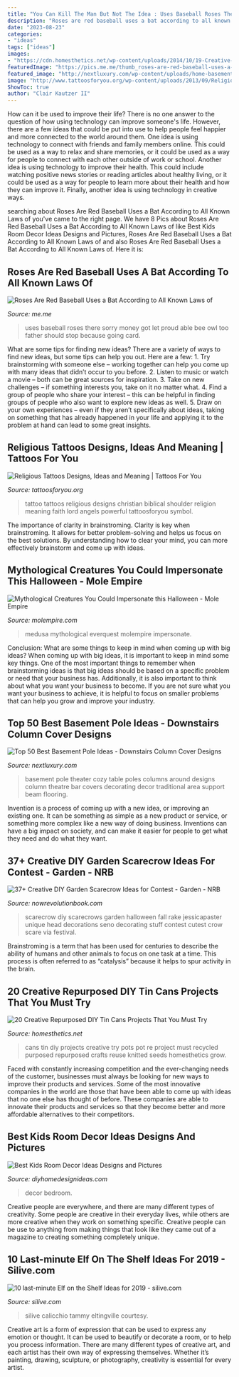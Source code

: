 ```yaml
---
title: "You Can Kill The Man But Not The Idea : Uses Baseball Roses There Sorry Money Got Let Proud Able Bee Owl Too Father Should Stop Because Going Card"
description: "Roses are red baseball uses a bat according to all known laws of"
date: "2023-08-23"
categories:
- "ideas"
tags: ["ideas"]
images:
- "https://cdn.homesthetics.net/wp-content/uploads/2014/10/19-Creative-Re-purposed-DIY-Tin-Cans-Projects-That-You-Must-Try-homesthetics-2.jpg"
featuredImage: "https://pics.me.me/thumb_roses-are-red-baseball-uses-a-bat-according-to-all-63460264.png"
featured_image: "http://nextluxury.com/wp-content/uploads/home-basement-movie-theatre-basement-pole-ideas.jpg"
image: "http://www.tattoosforyou.org/wp-content/uploads/2013/09/Religious-Tattoo-Designs-For-Men.jpg"
ShowToc: true
author: "Clair Kautzer II"
---
```



How can it be used to improve their life?
There is no one answer to the question of how using technology can improve someone's life. However, there are a few ideas that could be put into use to help people feel happier and more connected to the world around them. One idea is using technology to connect with friends and family members online. This could be used as a way to relax and share memories, or it could be used as a way for people to connect with each other outside of work or school. Another idea is using technology to improve their health. This could include watching positive news stories or reading articles about healthy living, or it could be used as a way for people to learn more about their health and how they can improve it. Finally, another idea is using technology in creative ways.

	

		
searching about Roses Are Red Baseball Uses a Bat According to All Known Laws of you've came to the right page. We have 8 Pics about Roses Are Red Baseball Uses a Bat According to All Known Laws of like Best Kids Room Decor Ideas Designs and Pictures, Roses Are Red Baseball Uses a Bat According to All Known Laws of and also Roses Are Red Baseball Uses a Bat According to All Known Laws of. Here it is:
		
    
## Roses Are Red Baseball Uses A Bat According To All Known Laws Of

<img loading=lazy src="https://pics.me.me/thumb_roses-are-red-baseball-uses-a-bat-according-to-all-63460264.png" onerror="this.onerror=null;this.src='https://tse4.mm.bing.net/th?id=OIP.CS0uwgbL-zc6Qow3zh_BfAAAAA&amp;pid=15.1';" alt="Roses Are Red Baseball Uses a Bat According to All Known Laws of">

_Source: me.me_

>uses baseball roses there sorry money got let proud able bee owl too father should stop because going card. 

	

What are some tips for finding new ideas?
There are a variety of ways to find new ideas, but some tips can help you out. Here are a few: 1. Try brainstorming with someone else – working together can help you come up with many ideas that didn’t occur to you before. 2. Listen to music or watch a movie – both can be great sources for inspiration. 3. Take on new challenges – if something interests you, take on it no matter what. 4. Find a group of people who share your interest – this can be helpful in finding groups of people who also want to explore new ideas as well. 5. Draw on your own experiences – even if they aren’t specifically about ideas, taking on something that has already happened in your life and applying it to the problem at hand can lead to some great insights.

    
## Religious Tattoos Designs, Ideas And Meaning | Tattoos For You

<img loading=lazy src="http://www.tattoosforyou.org/wp-content/uploads/2013/09/Religious-Tattoo-Designs-For-Men.jpg" onerror="this.onerror=null;this.src='https://tse1.mm.bing.net/th?id=OIP.YDQ5kh_Pswga-iEErwtNoQHaJ6&amp;pid=15.1';" alt="Religious Tattoos Designs, Ideas and Meaning | Tattoos For You">

_Source: tattoosforyou.org_

>tattoo tattoos religious designs christian biblical shoulder religion meaning faith lord angels powerful tattoosforyou symbol. 

	

The importance of clarity in brainstroming.
Clarity is key when brainstroming. It allows for better problem-solving and helps us focus on the best solutions. By understanding how to clear your mind, you can more effectively brainstorm and come up with ideas.

    
## Mythological Creatures You Could Impersonate This Halloween - Mole Empire

<img loading=lazy src="https://molempire.com/app/uploads/2011/10/Medusa-Costume.jpg" onerror="this.onerror=null;this.src='https://tse3.mm.bing.net/th?id=OIP.hvHVsGvxjLciW6oP9z-LfQHaJ4&amp;pid=15.1';" alt="Mythological Creatures You Could Impersonate this Halloween - Mole Empire">

_Source: molempire.com_

>medusa mythological everquest molempire impersonate. 

	

Conclusion: What are some things to keep in mind when coming up with big ideas?
When coming up with big ideas, it is important to keep in mind some key things. One of the most important things to remember when brainstorming ideas is that big ideas should be based on a specific problem or need that your business has. Additionally, it is also important to think about what you want your business to become. If you are not sure what you want your business to achieve, it is helpful to focus on smaller problems that can help you grow and improve your industry.

    
## Top 50 Best Basement Pole Ideas - Downstairs Column Cover Designs

<img loading=lazy src="http://nextluxury.com/wp-content/uploads/home-basement-movie-theatre-basement-pole-ideas.jpg" onerror="this.onerror=null;this.src='https://tse1.mm.bing.net/th?id=OIP.Yz_bMCaCnrSDX3z4pnN4IgHaEy&amp;pid=15.1';" alt="Top 50 Best Basement Pole Ideas - Downstairs Column Cover Designs">

_Source: nextluxury.com_

>basement pole theater cozy table poles columns around designs column theatre bar covers decorating decor traditional area support beam flooring. 

	

Invention is a process of coming up with a new idea, or improving an existing one. It can be something as simple as a new product or service, or something more complex like a new way of doing business. Inventions can have a big impact on society, and can make it easier for people to get what they need and do what they want.

    
## 37+ Creative DIY Garden Scarecrow Ideas For Contest - Garden - NRB

<img loading=lazy src="https://nowrevolutionbook.com/wp-content/uploads/2020/03/scarecrow-ideas-32.jpg" onerror="this.onerror=null;this.src='https://tse3.mm.bing.net/th?id=OIP.tvzZMErgA4tOL-oYW3D8bwAAAA&amp;pid=15.1';" alt="37+ Creative DIY Garden Scarecrow Ideas for Contest - Garden - NRB">

_Source: nowrevolutionbook.com_

>scarecrow diy scarecrows garden halloween fall rake jessicapaster unique head decorations seno decorating stuff contest cutest crow scare via festival. 

	

Brainstroming is a term that has been used for centuries to describe the ability of humans and other animals to focus on one task at a time. This process is often referred to as “catalysis” because it helps to spur activity in the brain.

    
## 20 Creative Repurposed DIY Tin Cans Projects That You Must Try

<img loading=lazy src="https://cdn.homesthetics.net/wp-content/uploads/2014/10/19-Creative-Re-purposed-DIY-Tin-Cans-Projects-That-You-Must-Try-homesthetics-2.jpg" onerror="this.onerror=null;this.src='https://tse4.mm.bing.net/th?id=OIP.s-QxQtZ7QLK1jILWtzcZJAHaFj&amp;pid=15.1';" alt="20 Creative Repurposed DIY Tin Cans Projects That You Must Try">

_Source: homesthetics.net_

>cans tin diy projects creative try pots pot re project must recycled purposed repurposed crafts reuse knitted seeds homesthetics grow. 

	

Faced with constantly increasing competition and the ever-changing needs of the customer, businesses must always be looking for new ways to improve their products and services. Some of the most innovative companies in the world are those that have been able to come up with ideas that no one else has thought of before. These companies are able to innovate their products and services so that they become better and more affordable alternatives to their competitors.

    
## Best Kids Room Decor Ideas Designs And Pictures

<img loading=lazy src="http://diyhomedesignideas.com/images/photos/520-917.jpeg" onerror="this.onerror=null;this.src='https://tse4.mm.bing.net/th?id=OIP.e7XUKnuCt3kiqzG_DVzW8gHaFj&amp;pid=15.1';" alt="Best Kids Room Decor Ideas Designs and Pictures">

_Source: diyhomedesignideas.com_

>decor bedroom. 

	

Creative people are everywhere, and there are many different types of creativity. Some people are creative in their everyday lives, while others are more creative when they work on something specific. Creative people can be use to anything from making things that look like they came out of a magazine to creating something completely unique.

    
## 10 Last-minute Elf On The Shelf Ideas For 2019 - Silive.com

<img loading=lazy src="https://www.silive.com/resizer/hcDq3U5HdQsi3NnfS5Q9uruRQb4=/325x0/smart/arc-anglerfish-arc2-prod-advancelocal.s3.amazonaws.com/public/3RDRQ2I3V5GJVPNESSZV6NQXXM.jpg" onerror="this.onerror=null;this.src='https://tse3.mm.bing.net/th?id=OIP.qYCv2CQ2mjYAL0m92rwl6QAAAA&amp;pid=15.1';" alt="10 last-minute Elf on the Shelf Ideas for 2019 - silive.com">

_Source: silive.com_

>silive calicchio tammy eltingville courtesy. 

	

Creative art is a form of expression that can be used to express any emotion or thought. It can be used to beautify or decorate a room, or to help you process information. There are many different types of creative art, and each artist has their own way of expressing themselves. Whether it’s painting, drawing, sculpture, or photography, creativity is essential for every artist.

